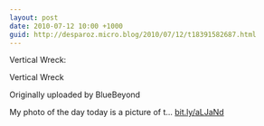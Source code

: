 ```yaml
---
layout: post
date: 2010-07-12 10:00 +1000
guid: http://desparoz.micro.blog/2010/07/12/t18391582687.html
---
```

Vertical Wreck: 

Vertical Wreck

Originally uploaded by BlueBeyond

My photo of the day today is a picture of t... [bit.ly/aLJaNd](http://bit.ly/aLJaNd)
